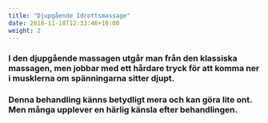 ```yaml
---
title: "Djupgående Idrottsmassage"
date: 2018-11-18T12:33:46+10:00
weight: 2
---
```



### I den djupgående massagen utgår man från den klassiska massagen, men jobbar med ett hårdare tryck för att komma ner i musklerna om spänningarna sitter djupt.

### Denna behandling känns betydligt mera och kan göra lite ont. Men många upplever en härlig känsla efter behandlingen.
